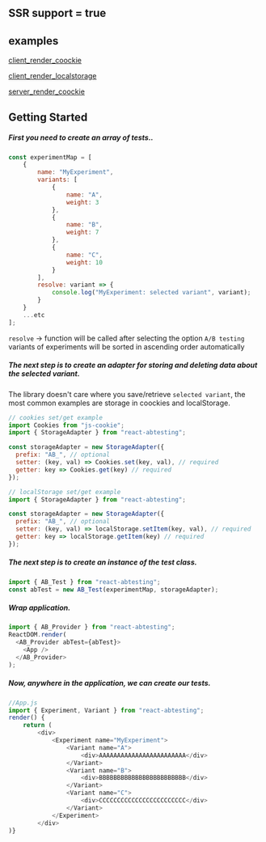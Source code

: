 ## SSR support = true

## examples

[client_render_coockie](https://github.com/101internet/react-ab-test/tree/master/examples/client_render_coockie)

[client_render_localstorage](https://github.com/101internet/react-ab-test/tree/master/examples/client_render_localstorage)

[server_render_coockie](https://github.com/101internet/react-ab-test/tree/master/examples/server_render_coockie)

## Getting Started

##### First you need to create an array of tests..

```javascript
const experimentMap = [
    {
        name: "MyExperiment",
        variants: [
            {
                name: "A",
                weight: 3
            },
            {
                name: "B",
                weight: 7
            },
            {
                name: "C",
                weight: 10
            }
        ],
        resolve: variant => {
            console.log("MyExperiment: selected variant", variant);
        }
    }
    ...etc
];
```

`resolve` -> function will be called after selecting the option `A/B testing`
variants of experiments will be sorted in ascending order automatically

##### The next step is to create an adapter for storing and deleting data about the selected variant.

The library doesn't care where you save/retrieve `selected variant`, the most common examples are storage in coockies and localStorage.

```javascript
// cookies set/get example
import Cookies from "js-cookie";
import { StorageAdapter } from "react-abtesting";

const storageAdapter = new StorageAdapter({
  prefix: "AB_", // optional
  setter: (key, val) => Cookies.set(key, val), // required
  getter: key => Cookies.get(key) // required
});
```

```javascript
// localStorage set/get example
import { StorageAdapter } from "react-abtesting";

const storageAdapter = new StorageAdapter({
  prefix: "AB_", // optional
  setter: (key, val) => localStorage.setItem(key, val), // required
  getter: key => localStorage.getItem(key) // required
});
```

##### The next step is to create an instance of the test class.

```javascript
import { AB_Test } from "react-abtesting";
const abTest = new AB_Test(experimentMap, storageAdapter);
```

##### Wrap application.

```javascript
import { AB_Provider } from "react-abtesting";
ReactDOM.render(
  <AB_Provider abTest={abTest}>
    <App />
  </AB_Provider>
);
```

##### Now, anywhere in the application, we can create our tests.

```javascript
//App.js
import { Experiment, Variant } from "react-abtesting";
render() {
    return (
        <div>
            <Experiment name="MyExperiment">
                <Variant name="A">
                    <div>AAAAAAAAAAAAAAAAAAAAAAAA</div>
                </Variant>
                <Variant name="B">
                    <div>BBBBBBBBBBBBBBBBBBBBBBBB</div>
                </Variant>
                <Variant name="C">
                    <div>CCCCCCCCCCCCCCCCCCCCCCCC</div>
                </Variant>
            </Experiment>
        </div>
)}
```
